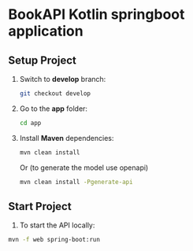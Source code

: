 # BookAPI Kotlin springboot application

## Setup Project

1. Switch to **develop** branch:
   ```bash
   git checkout develop
   ```

2. Go to the **app** folder:
   ```bash
   cd app
   ```

3. Install **Maven** dependencies:
   ```bash
   mvn clean install
   ```

   Or (to generate the model use openapi)

   ```bash
   mvn clean install -Pgenerate-api
   ```


## Start Project

1. To start the API locally:

```bash
mvn -f web spring-boot:run
```